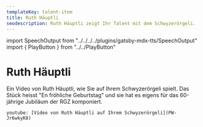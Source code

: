 ```yaml
---
templateKey: talent-item
title: Ruth Häuptli
seodescription: Ruth Häuptli zeigt Ihr Talent mit dem Schwyzerörgeli.
---
```

import SpeechOutput from "../../../../plugins/gatsby-mdx-tts/SpeechOutput"
import { PlayButton } from "../../PlayButton"

<SpeechOutput id="talent-ruth-häuptli" customPlayButton={PlayButton}>

# Ruth Häuptli

Ein Video von Ruth Häuptli, wie Sie auf Ihrem Schwyzerörgeli spielt. Das Stück heisst "En fröhliche Geburtstag" und sie hat es eigens für das 60-jährige Jubiläum der RGZ komponiert. 

`youtube: [Video von Ruth Häuptli auf Ihrem Schwyzerörgeli](PW-Jr6wkyK8)`

</SpeechOutput>